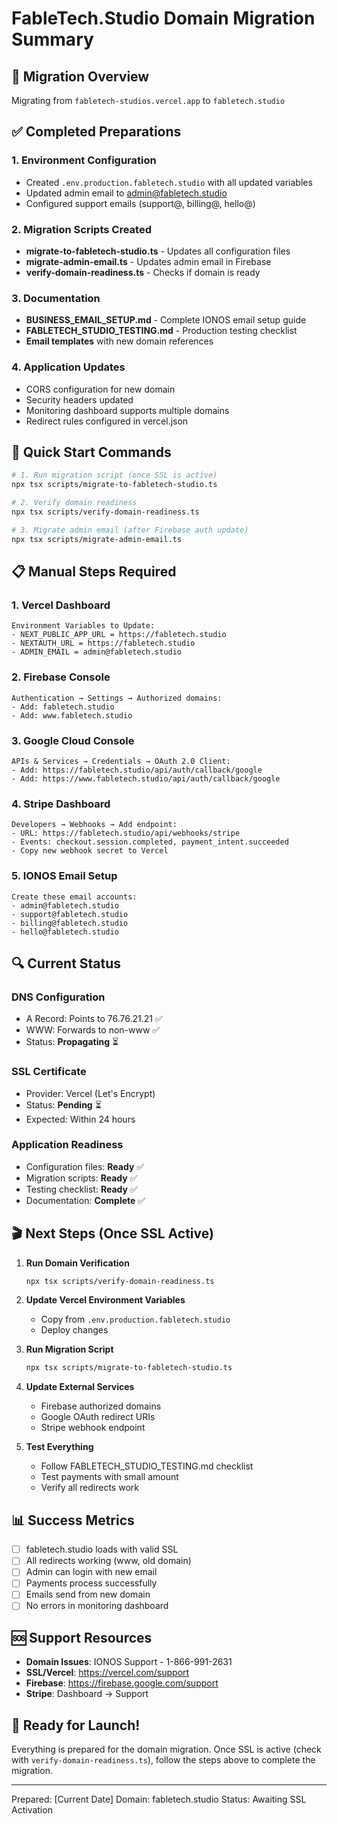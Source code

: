 # FableTech.Studio Domain Migration Summary

## 🎯 Migration Overview
Migrating from `fabletech-studios.vercel.app` to `fabletech.studio`

## ✅ Completed Preparations

### 1. Environment Configuration
- Created `.env.production.fabletech.studio` with all updated variables
- Updated admin email to admin@fabletech.studio
- Configured support emails (support@, billing@, hello@)

### 2. Migration Scripts Created
- **migrate-to-fabletech-studio.ts** - Updates all configuration files
- **migrate-admin-email.ts** - Updates admin email in Firebase
- **verify-domain-readiness.ts** - Checks if domain is ready

### 3. Documentation
- **BUSINESS_EMAIL_SETUP.md** - Complete IONOS email setup guide
- **FABLETECH_STUDIO_TESTING.md** - Production testing checklist
- **Email templates** with new domain references

### 4. Application Updates
- CORS configuration for new domain
- Security headers updated
- Monitoring dashboard supports multiple domains
- Redirect rules configured in vercel.json

## 🚀 Quick Start Commands

```bash
# 1. Run migration script (once SSL is active)
npx tsx scripts/migrate-to-fabletech-studio.ts

# 2. Verify domain readiness
npx tsx scripts/verify-domain-readiness.ts

# 3. Migrate admin email (after Firebase auth update)
npx tsx scripts/migrate-admin-email.ts
```

## 📋 Manual Steps Required

### 1. Vercel Dashboard
```
Environment Variables to Update:
- NEXT_PUBLIC_APP_URL = https://fabletech.studio
- NEXTAUTH_URL = https://fabletech.studio
- ADMIN_EMAIL = admin@fabletech.studio
```

### 2. Firebase Console
```
Authentication → Settings → Authorized domains:
- Add: fabletech.studio
- Add: www.fabletech.studio
```

### 3. Google Cloud Console
```
APIs & Services → Credentials → OAuth 2.0 Client:
- Add: https://fabletech.studio/api/auth/callback/google
- Add: https://www.fabletech.studio/api/auth/callback/google
```

### 4. Stripe Dashboard
```
Developers → Webhooks → Add endpoint:
- URL: https://fabletech.studio/api/webhooks/stripe
- Events: checkout.session.completed, payment_intent.succeeded
- Copy new webhook secret to Vercel
```

### 5. IONOS Email Setup
```
Create these email accounts:
- admin@fabletech.studio
- support@fabletech.studio
- billing@fabletech.studio
- hello@fabletech.studio
```

## 🔍 Current Status

### DNS Configuration
- A Record: Points to 76.76.21.21 ✅
- WWW: Forwards to non-www ✅
- Status: **Propagating** ⏳

### SSL Certificate
- Provider: Vercel (Let's Encrypt)
- Status: **Pending** ⏳
- Expected: Within 24 hours

### Application Readiness
- Configuration files: **Ready** ✅
- Migration scripts: **Ready** ✅
- Testing checklist: **Ready** ✅
- Documentation: **Complete** ✅

## 🎬 Next Steps (Once SSL Active)

1. **Run Domain Verification**
   ```bash
   npx tsx scripts/verify-domain-readiness.ts
   ```

2. **Update Vercel Environment Variables**
   - Copy from `.env.production.fabletech.studio`
   - Deploy changes

3. **Run Migration Script**
   ```bash
   npx tsx scripts/migrate-to-fabletech-studio.ts
   ```

4. **Update External Services**
   - Firebase authorized domains
   - Google OAuth redirect URIs
   - Stripe webhook endpoint

5. **Test Everything**
   - Follow FABLETECH_STUDIO_TESTING.md checklist
   - Test payments with small amount
   - Verify all redirects work

## 📊 Success Metrics

- [ ] fabletech.studio loads with valid SSL
- [ ] All redirects working (www, old domain)
- [ ] Admin can login with new email
- [ ] Payments process successfully
- [ ] Emails send from new domain
- [ ] No errors in monitoring dashboard

## 🆘 Support Resources

- **Domain Issues**: IONOS Support - 1-866-991-2631
- **SSL/Vercel**: https://vercel.com/support
- **Firebase**: https://firebase.google.com/support
- **Stripe**: Dashboard → Support

## 🎉 Ready for Launch!

Everything is prepared for the domain migration. Once SSL is active (check with `verify-domain-readiness.ts`), follow the steps above to complete the migration.

---

Prepared: [Current Date]
Domain: fabletech.studio
Status: Awaiting SSL Activation